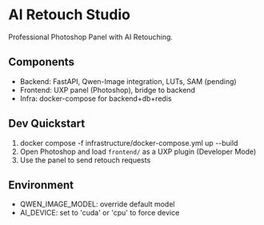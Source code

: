 # AI Retouch Studio

Professional Photoshop Panel with AI Retouching.

## Components
- Backend: FastAPI, Qwen-Image integration, LUTs, SAM (pending)
- Frontend: UXP panel (Photoshop), bridge to backend
- Infra: docker-compose for backend+db+redis

## Dev Quickstart
1. docker compose -f infrastructure/docker-compose.yml up --build
2. Open Photoshop and load `frontend/` as a UXP plugin (Developer Mode)
3. Use the panel to send retouch requests

## Environment
- QWEN_IMAGE_MODEL: override default model
- AI_DEVICE: set to 'cuda' or 'cpu' to force device
